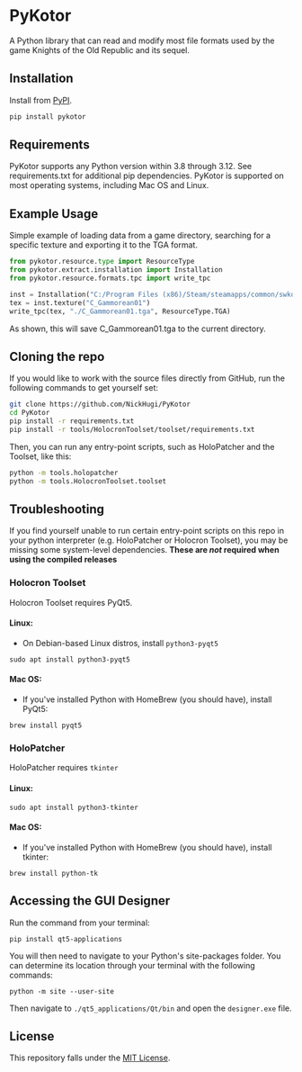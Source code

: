 PyKotor
=======
A Python library that can read and modify most file formats used by the game Knights of the Old Republic and its sequel.

## Installation
Install from [PyPI](https://pypi.org/project/PyKotor/).
```bash
pip install pykotor
```

## Requirements
PyKotor supports any Python version within 3.8 through 3.12. See requirements.txt for additional pip dependencies.
PyKotor is supported on most operating systems, including Mac OS and Linux.

## Example Usage
Simple example of loading data from a game directory, searching for a specific texture and exporting it to the TGA format.
```python
from pykotor.resource.type import ResourceType
from pykotor.extract.installation import Installation
from pykotor.resource.formats.tpc import write_tpc

inst = Installation("C:/Program Files (x86)/Steam/steamapps/common/swkotor")
tex = inst.texture("C_Gammorean01")
write_tpc(tex, "./C_Gammorean01.tga", ResourceType.TGA)
```
As shown, this will save C_Gammorean01.tga to the current directory.

## Cloning the repo
If you would like to work with the source files directly from GitHub, run the following commands to get yourself set:
```bash
git clone https://github.com/NickHugi/PyKotor
cd PyKotor
pip install -r requirements.txt
pip install -r tools/HolocronToolset/toolset/requirements.txt
```
Then, you can run any entry-point scripts, such as HoloPatcher and the Toolset, like this:
```bash
python -m tools.holopatcher
python -m tools.HolocronToolset.toolset
```

## Troubleshooting
If you find yourself unable to run certain entry-point scripts on this repo in your python interpreter (e.g. HoloPatcher or Holocron Toolset), you may be missing some system-level dependencies. **These are *not* required when using the compiled releases**
### Holocron Toolset
Holocron Toolset requires PyQt5.
#### Linux:
- On Debian-based Linux distros, install `python3-pyqt5`
```commandline
sudo apt install python3-pyqt5
```
#### Mac OS:
- If you've installed Python with HomeBrew (you should have), install PyQt5:
```commandline
brew install pyqt5
```
### HoloPatcher
HoloPatcher requires `tkinter`
#### Linux:
```commandline
sudo apt install python3-tkinter
```
#### Mac OS:
- If you've installed Python with HomeBrew (you should have), install tkinter:
```commandline
brew install python-tk
```

## Accessing the GUI Designer

Run the command from your terminal:

```commandline
pip install qt5-applications
```

You will then need to navigate to your Python's site-packages folder. You can determine its location through your terminal
with the following commands:

```commandline
python -m site --user-site
```

Then navigate to ```./qt5_applications/Qt/bin``` and open the ```designer.exe``` file.

## License
This repository falls under the [MIT License](https://github.com/NickHugi/PyKotor/blob/master/README.md).
